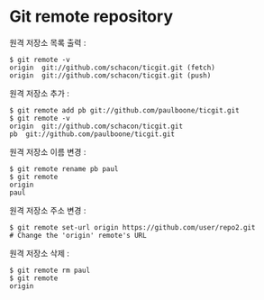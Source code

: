 # Git remote repository

원격 저장소 목록 출력 :

    $ git remote -v
    origin  git://github.com/schacon/ticgit.git (fetch)
    origin  git://github.com/schacon/ticgit.git (push)

원격 저장소 추가 :

    $ git remote add pb git://github.com/paulboone/ticgit.git
    $ git remote -v
    origin  git://github.com/schacon/ticgit.git
    pb  git://github.com/paulboone/ticgit.git

원격 저장소 이름 변경 :

    $ git remote rename pb paul
    $ git remote
    origin
    paul

원격 저장소 주소 변경 :

    $ git remote set-url origin https://github.com/user/repo2.git
    # Change the 'origin' remote's URL

원격 저장소 삭제 :

    $ git remote rm paul
    $ git remote
    origin
